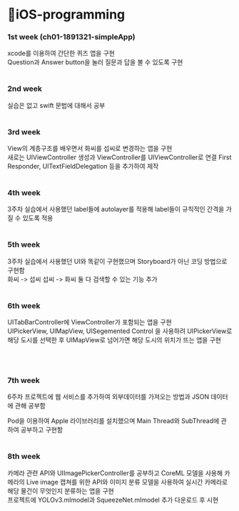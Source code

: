 # 🍎iOS-programming

### 1st week (ch01-1891321-simpleApp)

xcode를 이용하여 간단한 퀴즈 앱을 구현<br>
Question과 Answer button을 눌러 질문과 답을 볼 수 있도록 구현
<br><br>

### 2nd week

실습은 없고 swift 문법에 대해서 공부<br><br>

### 3rd week

View의 계층구조를 배우면서 화씨를 섭씨로 변경하는 앱을 구현<br>
새로는 UIViewController 생성과 ViewController를 UIViewController로 연결 
First Responder, UITextFieldDelegation 등을 추가하여 제작<br>
<br>

### 4th week

3주차 실습에서 사용했던 label들에 autolayer를 적용해 label들이 규칙적인 간격을 가질 수 있도록 적용
<br><br>

### 5th week

3주차 실습에서 사용했던 UI와 똑같이 구현했으며 Storyboard가 아닌 코딩 방법으로 구현함<br>
화씨 -> 섭씨 섭씨 -> 화씨 둘 다 검색할 수 있는 기능 추가
<br><br>

### 6th week

UITabBarController에 ViewController가 포함되는 앱을 구현<br>UIPickerView, UIMapView, UISegemented Control 을 사용하려 UIPickerView로 해당 도시를 선택한 후 UIMapView로 넘어가면 해당 도시의 위치가 뜨는 앱을 구현

<br>

<br>

### 7th week

6주차 프로젝트에 웹 서비스를 추가하여 외부데이터를 가져오는 방법과 JSON 데이터에 관해 공부함<br>

Pod을 이용하여 Apple 라이브러리를 설치했으며 Main Thread와 SubThread에 관하여 공부하고 구현함<br><br>

### 8th week

카메라 관련 API와 UIImagePickerController를 공부하고 CoreML 모델을 사용해 카메라의 Live image 캡쳐를 위한 API와 이미지 분류 모델을 사용하여 실시간 카메라로 해당 물건이 무엇인지 분류하는 앱을 구현<br> 프로젝트에 YOLOv3.mlmodel과 SqueezeNet.mlmodel 추가 다운로드 후 시현

<br>